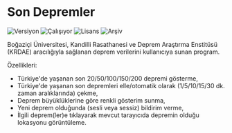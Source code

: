 # Son Depremler

<img src="https://img.shields.io/badge/Versiyon-1.22-blueviolet.svg?style=flat" alt="Versiyon" /> <img src="https://img.shields.io/badge/Durum-Çalışıyor-success.svg?style=flat" alt="Çalışıyor" /> <img src="https://img.shields.io/badge/Lisans-MIT-blue.svg?style=flat" alt="Lisans" /> <img src="https://img.shields.io/badge/Arşiv-orange.svg?style=flat" alt="Arşiv" /> 

Boğaziçi Üniversitesi, Kandilli Rasathanesi ve Deprem Araştırma Enstitüsü (KRDAE) aracılığıyla sağlanan deprem verilerini kullanıcıya sunan program.

Özellikleri:

- Türkiye'de yaşanan son 20/50/100/150/200 depremi gösterme,
- Türkiye'de yaşanan son depremleri elle/otomatik olarak (1/5/10/15/30 dk. zaman aralıklarında) çekme,
- Deprem büyüklüklerine göre renkli gösterim sunma,
- Yeni deprem olduğunda (sesli veya sessiz) bildirim verme,
- İlgili deprem(ler)e tıklayarak mevcut tarayıcıda depremin olduğu lokasyonu görüntüleme. 
